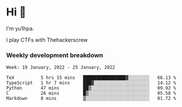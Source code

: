 # Hi 👋

I'm yu1hpa.

I play CTFs with Thehackerscrew

### Weekly development breakdown

<!--START_SECTION:waka-->
```text
Week: 19 January, 2022 - 25 January, 2022

TeX          5 hrs 15 mins   ████████████████▓░░░░░░░░   66.13 % 
TypeScript   1 hr 7 mins     ███▓░░░░░░░░░░░░░░░░░░░░░   14.12 % 
Python       47 mins         ██▒░░░░░░░░░░░░░░░░░░░░░░   09.92 % 
C            26 mins         █▒░░░░░░░░░░░░░░░░░░░░░░░   05.58 % 
Markdown     8 mins          ▒░░░░░░░░░░░░░░░░░░░░░░░░   01.72 % 
```
<!--END_SECTION:waka-->

